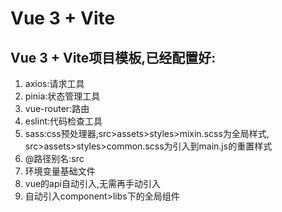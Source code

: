 # Vue 3 + Vite

## Vue 3 + Vite项目模板,已经配置好:
1. axios:请求工具
2. pinia:状态管理工具
3. vue-router:路由
4. eslint:代码检查工具
5. sass:css预处理器,src>assets>styles>mixin.scss为全局样式,
   src>assets>styles>common.scss为引入到main.js的重置样式
6. @路径别名:src
7. 环境变量基础文件
8. vue的api自动引入,无需再手动引入
9. 自动引入component>libs下的全局组件
